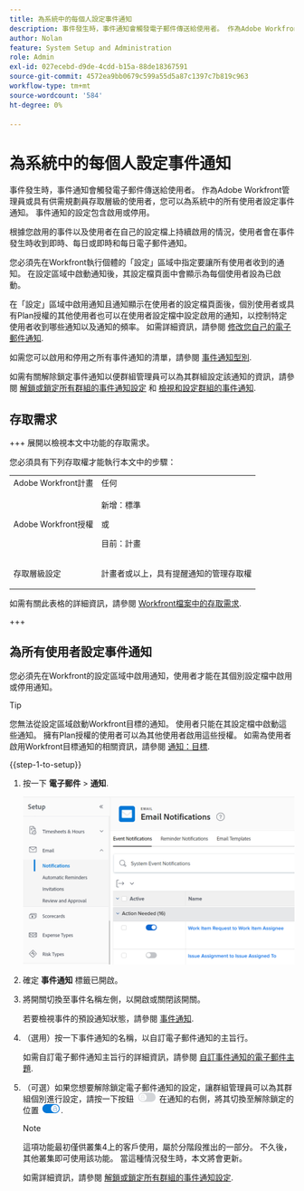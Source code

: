 ```yaml
---
title: 為系統中的每個人設定事件通知
description: 事件發生時，事件通知會觸發電子郵件傳送給使用者。 作為Adobe Workfront管理員或具有供需規劃員存取層級的使用者，您可以為系統中的所有使用者設定事件通知。 事件通知的設定包含啟用或停用。
author: Nolan
feature: System Setup and Administration
role: Admin
exl-id: 027ecebd-d9de-4cdd-b15a-88de18367591
source-git-commit: 4572ea9bb0679c599a55d5a87c1397c7b819c963
workflow-type: tm+mt
source-wordcount: '584'
ht-degree: 0%

---
```


# 為系統中的每個人設定事件通知

<!-- Audited: 1/2024 -->

<!--DON'T DELETE, DRAFT OR HIDE THIS ARTICLE. IT IS LINKED TO THE PRODUCT, THROUGH THE CONTEXT SENSITIVE HELP LINKS-->

事件發生時，事件通知會觸發電子郵件傳送給使用者。 作為Adobe Workfront管理員或具有供需規劃員存取層級的使用者，您可以為系統中的所有使用者設定事件通知。 事件通知的設定包含啟用或停用。

<!--Alina annotation on the word "all" in 2nd sentence: abive, drafted and remains QS only-->

根據您啟用的事件以及使用者在自己的設定檔上持續啟用的情況，使用者會在事件發生時收到即時、每日或即時和每日電子郵件通知。

您必須先在Workfront執行個體的「設定」區域中指定要讓所有使用者收到的通知。 在設定區域中啟動通知後，其設定檔頁面中會顯示為每個使用者設為已啟動。

在「設定」區域中啟用通知且通知顯示在使用者的設定檔頁面後，個別使用者或具有Plan授權的其他使用者也可以在使用者設定檔中設定啟用的通知，以控制特定使用者收到哪些通知以及通知的頻率。 如需詳細資訊，請參閱 [修改您自己的電子郵件通知](../../../workfront-basics/using-notifications/activate-or-deactivate-your-own-event-notifications.md).

如需您可以啟用和停用之所有事件通知的清單，請參閱 [事件通知型別](../../../administration-and-setup/manage-workfront/emails/event-notifications-available-in-wf.md).

如需有關解除鎖定事件通知以便群組管理員可以為其群組設定該通知的資訊，請參閱 [解鎖或鎖定所有群組的事件通知設定](../../../administration-and-setup/manage-workfront/emails/unlock-configuration-of-event-notifications-for-groups.md) 和 [檢視和設定群組的事件通知](../../../administration-and-setup/manage-groups/create-and-manage-groups/view-and-configure-event-notifications-group.md).

## 存取需求

+++ 展開以檢視本文中功能的存取需求。

您必須具有下列存取權才能執行本文中的步驟：

<table style="table-layout:auto"> 
 <col> 
 <col> 
 <tbody> 
  <tr> 
   <td role="rowheader">Adobe Workfront計畫</td> 
   <td>任何</td> 
  </tr> 
  <tr> 
   <td role="rowheader">Adobe Workfront授權</td> 
   <td> <p>新增：標準</p>
 <p>或</p> 
<p>目前：計畫</p> 
</td> 
  </tr> 
  <tr> 
   <td role="rowheader">存取層級設定</td> 
   <td> <p>計畫者或以上，具有提醒通知的管理存取權</p> </td> 
  </tr> 
 </tbody> 
</table>

如需有關此表格的詳細資訊，請參閱 [Workfront檔案中的存取需求](/help/quicksilver/administration-and-setup/add-users/access-levels-and-object-permissions/access-level-requirements-in-documentation.md).

+++

## 為所有使用者設定事件通知

您必須先在Workfront的設定區域中啟用通知，使用者才能在其個別設定檔中啟用或停用通知。

>[!TIP]
>
>您無法從設定區域啟動Workfront目標的通知。 使用者只能在其設定檔中啟動這些通知。 擁有Plan授權的使用者可以為其他使用者啟用這些授權。 如需為使用者啟用Workfront目標通知的相關資訊，請參閱 [通知：目標](../../../workfront-basics/using-notifications/notifications-goals.md).

{{step-1-to-setup}}

1. 按一下 **電子郵件** > **通知**.

   ![](assets/notifications-area-under-setup-emails.png)


1. 確定 **事件通知** 標籤已開啟。
1. 將開關切換至事件名稱左側，以開啟或關閉該開關。

   若要檢視事件的預設通知狀態，請參閱 [事件通知](../../../workfront-basics/using-notifications/event-notifications.md).

1. （選用）按一下事件通知的名稱，以自訂電子郵件通知的主旨行。

   如需自訂電子郵件通知主旨行的詳細資訊，請參閱 [自訂事件通知的電子郵件主題](../../../administration-and-setup/manage-workfront/emails/custom-email-subjects-event-notification.md).

1. （可選）如果您想要解除鎖定電子郵件通知的設定，讓群組管理員可以為其群組個別進行設定，請按一下按鈕 ![](assets/lock-toggle-button.png) 在通知的右側，將其切換至解除鎖定的位置 ![](assets/unlock-toggle-button.png).

   >[!NOTE]
   >
   >這項功能最初僅供叢集4上的客戶使用，屬於分階段推出的一部分。 不久後，其他叢集即可使用該功能。 當這種情況發生時，本文將會更新。

   如需詳細資訊，請參閱 [解鎖或鎖定所有群組的事件通知設定](../../../administration-and-setup/manage-workfront/emails/unlock-configuration-of-event-notifications-for-groups.md).
